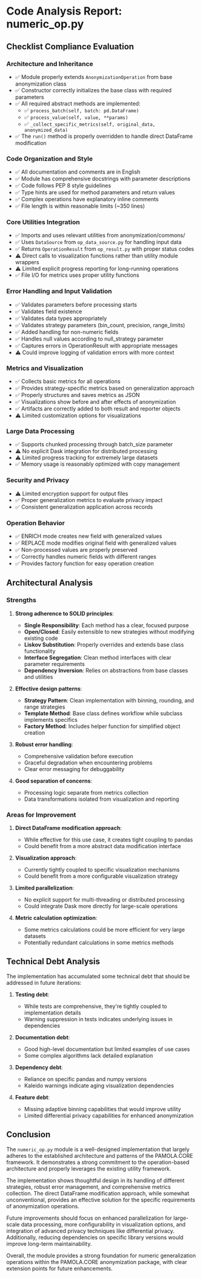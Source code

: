 # Code Analysis Report: numeric_op.py

## Checklist Compliance Evaluation

### Architecture and Inheritance
- ✅ Module properly extends `AnonymizationOperation` from base anonymization class
- ✅ Constructor correctly initializes the base class with required parameters
- ✅ All required abstract methods are implemented:
  - ✅ `process_batch(self, batch: pd.DataFrame)`
  - ✅ `process_value(self, value, **params)`
  - ✅ `_collect_specific_metrics(self, original_data, anonymized_data)`
- ✅ The `run()` method is properly overridden to handle direct DataFrame modification

### Code Organization and Style
- ✅ All documentation and comments are in English
- ✅ Module has comprehensive docstrings with parameter descriptions
- ✅ Code follows PEP 8 style guidelines
- ✅ Type hints are used for method parameters and return values
- ✅ Complex operations have explanatory inline comments
- ✅ File length is within reasonable limits (~350 lines)

### Core Utilities Integration
- ✅ Imports and uses relevant utilities from anonymization/commons/
- ✅ Uses `DataSource` from `op_data_source.py` for handling input data
- ✅ Returns `OperationResult` from `op_result.py` with proper status codes
- ⚠️ Direct calls to visualization functions rather than utility module wrappers
- ⚠️ Limited explicit progress reporting for long-running operations
- ✅ File I/O for metrics uses proper utility functions

### Error Handling and Input Validation
- ✅ Validates parameters before processing starts
- ✅ Validates field existence
- ✅ Validates data types appropriately
- ✅ Validates strategy parameters (bin_count, precision, range_limits)
- ✅ Added handling for non-numeric fields
- ✅ Handles null values according to null_strategy parameter
- ✅ Captures errors in OperationResult with appropriate messages
- ⚠️ Could improve logging of validation errors with more context

### Metrics and Visualization
- ✅ Collects basic metrics for all operations
- ✅ Provides strategy-specific metrics based on generalization approach
- ✅ Properly structures and saves metrics as JSON
- ✅ Visualizations show before and after effects of anonymization
- ✅ Artifacts are correctly added to both result and reporter objects
- ⚠️ Limited customization options for visualizations

### Large Data Processing
- ✅ Supports chunked processing through batch_size parameter
- ⚠️ No explicit Dask integration for distributed processing
- ⚠️ Limited progress tracking for extremely large datasets
- ✅ Memory usage is reasonably optimized with copy management

### Security and Privacy
- ⚠️ Limited encryption support for output files
- ✅ Proper generalization metrics to evaluate privacy impact
- ✅ Consistent generalization application across records

### Operation Behavior
- ✅ ENRICH mode creates new field with generalized values
- ✅ REPLACE mode modifies original field with generalized values
- ✅ Non-processed values are properly preserved
- ✅ Correctly handles numeric fields with different ranges
- ✅ Provides factory function for easy operation creation

## Architectural Analysis

### Strengths

1. **Strong adherence to SOLID principles**:
   - **Single Responsibility**: Each method has a clear, focused purpose
   - **Open/Closed**: Easily extensible to new strategies without modifying existing code
   - **Liskov Substitution**: Properly overrides and extends base class functionality
   - **Interface Segregation**: Clean method interfaces with clear parameter requirements
   - **Dependency Inversion**: Relies on abstractions from base classes and utilities

2. **Effective design patterns**:
   - **Strategy Pattern**: Clean implementation with binning, rounding, and range strategies
   - **Template Method**: Base class defines workflow while subclass implements specifics
   - **Factory Method**: Includes helper function for simplified object creation

3. **Robust error handling**:
   - Comprehensive validation before execution
   - Graceful degradation when encountering problems
   - Clear error messaging for debuggability

4. **Good separation of concerns**:
   - Processing logic separate from metrics collection
   - Data transformations isolated from visualization and reporting

### Areas for Improvement

1. **Direct DataFrame modification approach**:
   - While effective for this use case, it creates tight coupling to pandas
   - Could benefit from a more abstract data modification interface

2. **Visualization approach**:
   - Currently tightly coupled to specific visualization mechanisms
   - Could benefit from a more configurable visualization strategy

3. **Limited parallelization**:
   - No explicit support for multi-threading or distributed processing
   - Could integrate Dask more directly for large-scale operations

4. **Metric calculation optimization**:
   - Some metrics calculations could be more efficient for very large datasets
   - Potentially redundant calculations in some metrics methods

## Technical Debt Analysis

The implementation has accumulated some technical debt that should be addressed in future iterations:

1. **Testing debt**:
   - While tests are comprehensive, they're tightly coupled to implementation details
   - Warning suppression in tests indicates underlying issues in dependencies

2. **Documentation debt**:
   - Good high-level documentation but limited examples of use cases
   - Some complex algorithms lack detailed explanation

3. **Dependency debt**:
   - Reliance on specific pandas and numpy versions
   - Kaleido warnings indicate aging visualization dependencies

4. **Feature debt**:
   - Missing adaptive binning capabilities that would improve utility
   - Limited differential privacy capabilities for enhanced anonymization

## Conclusion

The `numeric_op.py` module is a well-designed implementation that largely adheres to the established architecture and patterns of the PAMOLA.CORE framework. It demonstrates a strong commitment to the operation-based architecture and properly leverages the existing utility framework.

The implementation shows thoughtful design in its handling of different strategies, robust error management, and comprehensive metrics collection. The direct DataFrame modification approach, while somewhat unconventional, provides an effective solution for the specific requirements of anonymization operations.

Future improvements should focus on enhanced parallelization for large-scale data processing, more configurability in visualization options, and integration of advanced privacy techniques like differential privacy. Additionally, reducing dependencies on specific library versions would improve long-term maintainability.

Overall, the module provides a strong foundation for numeric generalization operations within the PAMOLA.CORE anonymization package, with clear extension points for future enhancements.